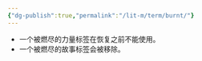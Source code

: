 ```yaml
---
{"dg-publish":true,"permalink":"/lit-m/term/burnt/"}
---
```


- 一个被燃尽的力量标签在恢复之前不能使用。
- 一个被燃尽的故事标签会被移除。